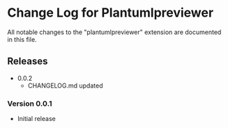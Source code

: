 # Change Log for Plantumlpreviewer

All notable changes to the "plantumlpreviewer" extension are documented in this file.

## Releases

- 0.0.2
  - CHANGELOG.md updated
  
### Version 0.0.1

- Initial release
  